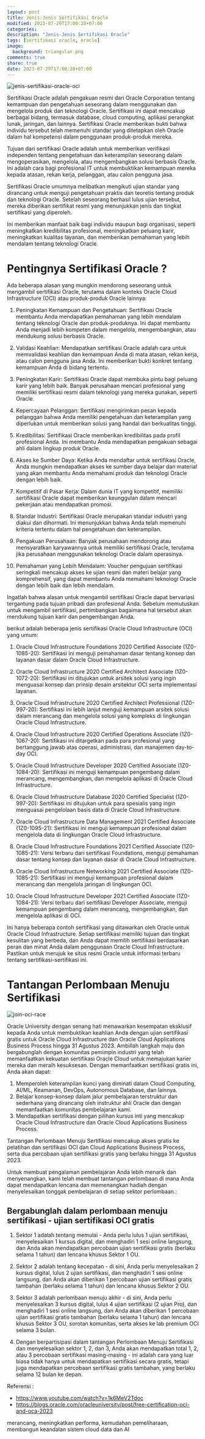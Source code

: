 ```yaml
---
layout: post
title: Jenis-Jenis Sertifikasi Oracle
modified: 2023-07-29T17:00:28+07:00
categories:
description: "Jenis-Jenis Sertifikasi Oracle"
tags: [sertifikasi oracle, oracle]
image:
  background: triangular.png
comments: true
share: true
date: 2023-07-29T17:00:28+07:00
---
```


![jenis-sertifikasi-oracle-oci](/images/2023/jenis-jenis-sertifikasi-oracle-oci.png)

Sertifikasi Oracle adalah pengakuan resmi dari Oracle Corporation tentang kemampuan dan pengetahuan seseorang dalam menggunakan dan mengelola produk dan teknologi Oracle. Sertifikasi ini dapat mencakup berbagai bidang, termasuk database, cloud computing, aplikasi perangkat lunak, jaringan, dan lainnya. Sertifikasi Oracle memberikan bukti bahwa individu tersebut telah memenuhi standar yang ditetapkan oleh Oracle dalam hal kompetensi dalam penggunaan produk-produk mereka.

Tujuan dari sertifikasi Oracle adalah untuk memberikan verifikasi independen tentang pengetahuan dan keterampilan seseorang dalam mengoperasikan, mengelola, atau mengembangkan solusi berbasis Oracle. Ini adalah cara bagi profesional IT untuk membuktikan kemampuan mereka kepada atasan, rekan kerja, pelanggan, atau calon pengguna jasa.

Sertifikasi Oracle umumnya melibatkan mengikuti ujian standar yang dirancang untuk menguji pengetahuan praktis dan teoretis tentang produk dan teknologi Oracle. Setelah seseorang berhasil lulus ujian tersebut, mereka diberikan sertifikat resmi yang menunjukkan jenis dan tingkat sertifikasi yang diperoleh.

Ini memberikan manfaat baik bagi individu maupun bagi organisasi, seperti meningkatkan kredibilitas profesional, meningkatkan peluang karir, meningkatkan kualitas layanan, dan memberikan pemahaman yang lebih mendalam tentang teknologi Oracle.

# Pentingnya Sertifikasi Oracle ?
Ada beberapa alasan yang mungkin mendorong seseorang untuk mengambil sertifikasi Oracle, terutama dalam konteks Oracle Cloud Infrastructure (OCI) atau produk-produk Oracle lainnya:

1. Peningkatan Kemampuan dan Pengetahuan: Sertifikasi Oracle membantu Anda mendapatkan pemahaman yang lebih mendalam tentang teknologi Oracle dan produk-produknya. Ini dapat membantu Anda menjadi lebih kompeten dalam mengelola, mengembangkan, atau mendukung solusi berbasis Oracle.

1. Validasi Keahlian: Mendapatkan sertifikasi Oracle adalah cara untuk memvalidasi keahlian dan kemampuan Anda di mata atasan, rekan kerja, atau calon pengguna jasa Anda. Ini memberikan bukti konkret tentang kemampuan Anda di bidang tertentu.

1. Peningkatan Karir: Sertifikasi Oracle dapat membuka pintu bagi peluang karir yang lebih baik. Banyak perusahaan mencari profesional yang memiliki sertifikasi resmi dalam teknologi yang mereka gunakan, seperti Oracle.

1. Kepercayaan Pelanggan: Sertifikasi mengirimkan pesan kepada pelanggan bahwa Anda memiliki pengetahuan dan keterampilan yang diperlukan untuk memberikan solusi yang handal dan berkualitas tinggi.

1. Kredibilitas: Sertifikasi Oracle memberikan kredibilitas pada profil profesional Anda. Ini membantu Anda mendapatkan pengakuan sebagai ahli dalam lingkup produk Oracle.

1. Akses ke Sumber Daya: Ketika Anda mendaftar untuk sertifikasi Oracle, Anda mungkin mendapatkan akses ke sumber daya belajar dan material yang akan membantu Anda memahami produk dan teknologi Oracle dengan lebih baik.

1. Kompetitif di Pasar Kerja: Dalam dunia IT yang kompetitif, memiliki sertifikasi Oracle dapat memberikan keunggulan dalam mencari pekerjaan atau mendapatkan promosi.

1. Standar Industri: Sertifikasi Oracle merupakan standar industri yang diakui dan dihormati. Ini menunjukkan bahwa Anda telah memenuhi kriteria tertentu dalam hal pengetahuan dan keterampilan.

1. Pengakuan Perusahaan: Banyak perusahaan mendorong atau mensyaratkan karyawannya untuk memiliki sertifikasi Oracle, terutama jika perusahaan menggunakan teknologi Oracle dalam operasinya.

1. Pemahaman yang Lebih Mendalam: Voucher pengujuan sertifikasi seringkali mencakup akses ke ujian resmi dan materi belajar yang komprehensif, yang dapat membantu Anda memahami teknologi Oracle dengan lebih baik dan lebih mendalam.

Ingatlah bahwa alasan untuk mengambil sertifikasi Oracle dapat bervariasi tergantung pada tujuan pribadi dan profesional Anda. Sebelum memutuskan untuk mengambil sertifikasi, pertimbangkan bagaimana hal tersebut akan mendukung tujuan karir dan pengembangan Anda.

berikut adalah beberapa jenis sertifikasi Oracle Cloud Infrastructure (OCI) yang umum:

1. Oracle Cloud Infrastructure Foundations 2020 Certified Associate (1Z0-1085-20): Sertifikasi ini menguji pemahaman dasar tentang konsep dan layanan dasar dalam Oracle Cloud Infrastructure.

1. Oracle Cloud Infrastructure 2020 Certified Architect Associate (1Z0-1072-20): Sertifikasi ini ditujukan untuk arsitek solusi yang ingin menguasai konsep dan prinsip desain arsitektur OCI serta implementasi layanan.

1. Oracle Cloud Infrastructure 2020 Certified Architect Professional (1Z0-997-20): Sertifikasi ini lebih lanjut menguji kemampuan arsitek solusi dalam merancang dan mengelola solusi yang kompleks di lingkungan Oracle Cloud Infrastructure.

1. Oracle Cloud Infrastructure 2020 Certified Operations Associate (1Z0-1067-20): Sertifikasi ini ditargetkan pada para profesional yang bertanggung jawab atas operasi, administrasi, dan manajemen day-to-day OCI.

1. Oracle Cloud Infrastructure Developer 2020 Certified Associate (1Z0-1084-20): Sertifikasi ini menguji kemampuan pengembang dalam merancang, mengembangkan, dan mengelola aplikasi di Oracle Cloud Infrastructure.

1. Oracle Cloud Infrastructure Database 2020 Certified Specialist (1Z0-997-20): Sertifikasi ini ditujukan untuk para spesialis yang ingin menguasai pengelolaan basis data di Oracle Cloud Infrastructure.

1. Oracle Cloud Infrastructure Data Management 2021 Certified Associate (1Z0-1095-21): Sertifikasi ini menguji kemampuan profesional dalam mengelola data di lingkungan Oracle Cloud Infrastructure.

1. Oracle Cloud Infrastructure Foundations 2021 Certified Associate (1Z0-1085-21): Versi terbaru dari sertifikasi Foundations, menguji pemahaman dasar tentang konsep dan layanan dasar di Oracle Cloud Infrastructure.

1. Oracle Cloud Infrastructure Networking 2021 Certified Associate (1Z0-1085-21): Sertifikasi ini menguji kemampuan profesional dalam merancang dan mengelola jaringan di lingkungan OCI.

1. Oracle Cloud Infrastructure Developer 2021 Certified Associate (1Z0-1084-21): Versi terbaru dari sertifikasi Developer Associate, menguji kemampuan pengembang dalam merancang, mengembangkan, dan mengelola aplikasi di OCI.

Ini hanya beberapa contoh sertifikasi yang ditawarkan oleh Oracle untuk Oracle Cloud Infrastructure. Setiap sertifikasi memiliki tujuan dan tingkat kesulitan yang berbeda, dan Anda dapat memilih sertifikasi berdasarkan peran dan minat Anda dalam penggunaan Oracle Cloud Infrastructure. Pastikan untuk merujuk ke situs resmi Oracle untuk informasi terbaru tentang sertifikasi-sertifikasi ini.


# Tantangan Perlombaan Menuju Sertifikasi

![join-oci-race](/images/2023/oracle-free-certifications-2023.png)

Oracle University dengan senang hati menawarkan kesempatan eksklusif kepada Anda untuk membuktikan keahlian Anda dengan ujian sertifikasi gratis untuk Oracle Cloud Infrastructure dan Oracle Cloud Applications Business Process hingga 31 Agustus 2023. Ambillah langkah maju dan bergabunglah dengan komunitas pemimpin industri yang telah memanfaatkan kekuatan sertifikasi Oracle Cloud untuk memajukan karier mereka dan meraih kesuksesan. Dengan memanfaatkan sertifikasi gratis ini, Anda akan dapat:

1. Memperoleh keterampilan kunci yang diminati dalam Cloud Computing, AI/ML, Keamanan, DevOps, Autonomous Database, dan lainnya.
1. Belajar konsep-konsep dalam jalur pembelajaran terstruktur dan sederhana yang dirancang oleh instruktur ahli Oracle dan dengan memanfaatkan komunitas pembelajaran kami.
1. Mendapatkan sertifikasi dengan pilihan kursus inti yang mencakup Oracle Cloud Infrastructure dan Oracle Cloud Applications Business Process.

Tantangan Perlombaan Menuju Sertifikasi mencakup akses gratis ke pelatihan dan sertifikasi OCI dan Cloud Applications Business Process, serta dua percobaan ujian sertifikasi gratis yang berlaku hingga 31 Agustus 2023.

Untuk membuat pengalaman pembelajaran Anda lebih menarik dan menyenangkan, kami telah membuat tantangan perlombaan di mana Anda dapat mendapatkan lencana dan memenangkan hadiah dengan menyelesaikan tonggak pembelajaran di setiap sektor perlombaan.:

## Bergabunglah dalam perlombaan menuju sertifikasi - ujian sertifikasi OCI gratis

1. Sektor 1 adalah tentang memulai - Anda perlu lulus 1 ujian sertifikasi, menyelesaikan 1 kursus digital, dan menghadiri 1 sesi online langsung, dan Anda akan mendapatkan percobaan ujian sertifikasi gratis (berlaku selama 1 tahun) dan lencana khusus Sektor 1 OU.

1. Sektor 2 adalah tentang kecepatan - di sini, Anda perlu menyelesaikan 2 kursus digital, lulus 2 ujian sertifikasi, dan menghadiri 1 sesi online langsung, dan Anda akan diberikan 1 percobaan ujian sertifikasi gratis tambahan (berlaku selama 1 tahun) dan lencana khusus Sektor 2 OU.

1. Sektor 3 adalah perlombaan menuju akhir - di sini, Anda perlu menyelesaikan 3 kursus digital, lulus 4 ujian sertifikasi (2 ujian Pro), dan menghadiri 1 sesi online langsung, dan Anda akan diberikan 1 percobaan ujian sertifikasi gratis tambahan (berlaku selama 1 tahun) dan lencana khusus Sektor 3 OU, sorotan komunitas, serta akses ke lab premium OCI selama 3 bulan.

1. Dengan berpartisipasi dalam tantangan Perlombaan Menuju Sertifikasi dan menyelesaikan sektor 1, 2, dan 3, Anda akan mendapatkan total 1, 2, atau 3 percobaan sertifikasi masing-masing - ini adalah cara yang luar biasa tidak hanya untuk mendapatkan sertifikasi secara gratis, tetapi juga mendapatkan percobaan sertifikasi gratis tambahan, yang berlaku selama 12 bulan ke depan.

Referensi : 
- https://www.youtube.com/watch?v=1k6MeV2Tdoc
- https://blogs.oracle.com/oracleuniversity/post/free-certification-oci-and-oca-2023



merancang, meningkatkan performa, kemudahan pemeliharaan, membangun
keandalan sistem cloud data dan AI